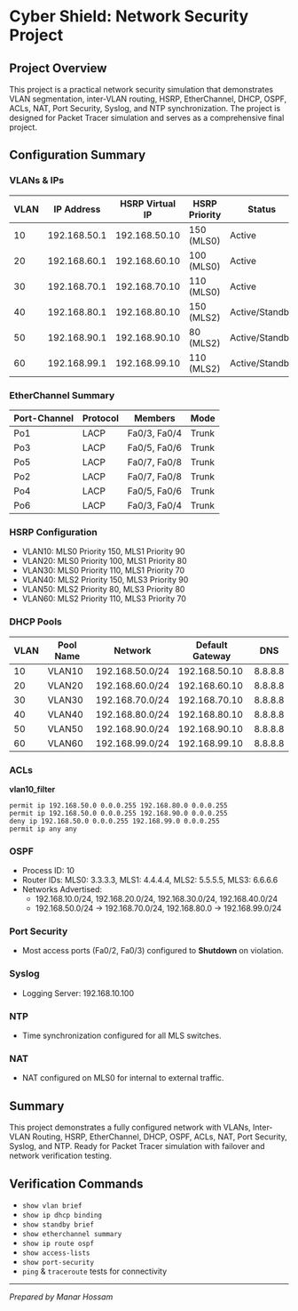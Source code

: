 # Cyber Shield: Network Security Project

## Project Overview
This project is a practical network security simulation that demonstrates VLAN segmentation, inter-VLAN routing, HSRP, EtherChannel, DHCP, OSPF, ACLs, NAT, Port Security, Syslog, and NTP synchronization. The project is designed for Packet Tracer simulation and serves as a comprehensive final project.

## Configuration Summary

### VLANs & IPs
| VLAN | IP Address     | HSRP Virtual IP | HSRP Priority | Status       |
|------|---------------|----------------|---------------|--------------|
| 10   | 192.168.50.1  | 192.168.50.10  | 150 (MLS0)    | Active       |
| 20   | 192.168.60.1  | 192.168.60.10  | 100 (MLS0)    | Active       |
| 30   | 192.168.70.1  | 192.168.70.10  | 110 (MLS0)    | Active       |
| 40   | 192.168.80.1  | 192.168.80.10  | 150 (MLS2)    | Active/Standby |
| 50   | 192.168.90.1  | 192.168.90.10  | 80  (MLS2)    | Active/Standby |
| 60   | 192.168.99.1  | 192.168.99.10  | 110 (MLS2)    | Active/Standby |

### EtherChannel Summary
| Port-Channel | Protocol | Members       | Mode  |
|--------------|----------|---------------|-------|
| Po1          | LACP     | Fa0/3, Fa0/4  | Trunk |
| Po3          | LACP     | Fa0/5, Fa0/6  | Trunk |
| Po5          | LACP     | Fa0/7, Fa0/8  | Trunk |
| Po2          | LACP     | Fa0/7, Fa0/8  | Trunk |
| Po4          | LACP     | Fa0/5, Fa0/6  | Trunk |
| Po6          | LACP     | Fa0/3, Fa0/4  | Trunk |

### HSRP Configuration
- VLAN10: MLS0 Priority 150, MLS1 Priority 90  
- VLAN20: MLS0 Priority 100, MLS1 Priority 80  
- VLAN30: MLS0 Priority 110, MLS1 Priority 70  
- VLAN40: MLS2 Priority 150, MLS3 Priority 90  
- VLAN50: MLS2 Priority 80, MLS3 Priority 80  
- VLAN60: MLS2 Priority 110, MLS3 Priority 70  

### DHCP Pools
| VLAN | Pool Name | Network        | Default Gateway  | DNS       |
|------|-----------|----------------|-----------------|-----------|
| 10   | VLAN10    | 192.168.50.0/24| 192.168.50.10   | 8.8.8.8  |
| 20   | VLAN20    | 192.168.60.0/24| 192.168.60.10   | 8.8.8.8  |
| 30   | VLAN30    | 192.168.70.0/24| 192.168.70.10   | 8.8.8.8  |
| 40   | VLAN40    | 192.168.80.0/24| 192.168.80.10   | 8.8.8.8  |
| 50   | VLAN50    | 192.168.90.0/24| 192.168.90.10   | 8.8.8.8  |
| 60   | VLAN60    | 192.168.99.0/24| 192.168.99.10   | 8.8.8.8  |

### ACLs
**vlan10_filter**
```
permit ip 192.168.50.0 0.0.0.255 192.168.80.0 0.0.0.255
permit ip 192.168.50.0 0.0.0.255 192.168.90.0 0.0.0.255
deny ip 192.168.50.0 0.0.0.255 192.168.99.0 0.0.0.255
permit ip any any
```

### OSPF
- Process ID: 10  
- Router IDs: MLS0: 3.3.3.3, MLS1: 4.4.4.4, MLS2: 5.5.5.5, MLS3: 6.6.6.6  
- Networks Advertised:  
  - 192.168.10.0/24, 192.168.20.0/24, 192.168.30.0/24, 192.168.40.0/24  
  - 192.168.50.0/24 → 192.168.70.0/24, 192.168.80.0 → 192.168.99.0/24

### Port Security
- Most access ports (Fa0/2, Fa0/3) configured to **Shutdown** on violation.

### Syslog
- Logging Server: 192.168.10.100

### NTP
- Time synchronization configured for all MLS switches.

### NAT
- NAT configured on MLS0 for internal to external traffic.

## Summary
This project demonstrates a fully configured network with VLANs, Inter-VLAN Routing, HSRP, EtherChannel, DHCP, OSPF, ACLs, NAT, Port Security, Syslog, and NTP. Ready for Packet Tracer simulation with failover and network verification testing.


## Verification Commands
- `show vlan brief`
- `show ip dhcp binding`
- `show standby brief`
- `show etherchannel summary`
- `show ip route ospf`
- `show access-lists`
- `show port-security`
- `ping` & `traceroute` tests for connectivity

---

*Prepared by Manar Hossam*

